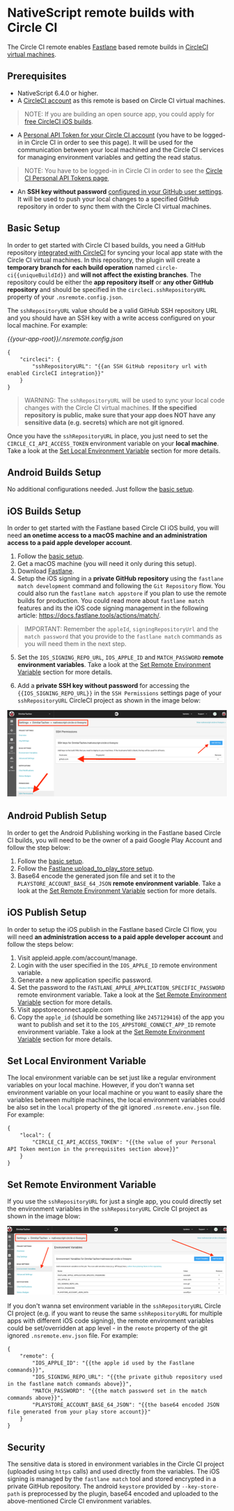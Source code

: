 # NativeScript remote builds with Circle CI 


The Circle CI remote enables [Fastlane](https://fastlane.tools/) based remote builds in [CircleCI virtual machines](https://circleci.com/). 


## Prerequisites


* NativeScript 6.4.0 or higher.
* A [CircleCI account](https://circleci.com/) as this remote is based on Circle CI virtual machines.

> NOTE: If you are building an open source app, you could apply for [free CircleCI iOS builds](https://circleci.com/open-source). 

* A [Personal API Token for your Circle CI account](https://circleci.com/account/api) (you have to be logged-in in Circle CI in order to see this page). It will be used for the communication between your local machined and the Circle CI services for managing environment variables and getting the read status.

> NOTE: You have to be logged-in in Circle CI in order to see the [Circle CI Personal API Tokens page](https://circleci.com/account/api), 

* An **SSH key without password** [configured in your GitHub user settings](https://help.github.com/en/github/authenticating-to-github/adding-a-new-ssh-key-to-your-github-account). It will be used to push your local changes to a specified GitHub repository in order to sync them with the Circle CI virtual machines.

## Basic Setup

In order to get started with Circle CI based builds, you need a GitHub repository [integrated with CircleCI](https://circleci.com/docs/2.0/project-build/#adding-projects) for syncing your local app state with the Circle CI virtual machines. In this repository, the plugin will create a **temporary branch for each build operation** named `circle-ci{{uniqueBuildId}}` and **will not affect the existing branches**. The repository could be either the **app repository itself** or **any other GitHub repository** and should be specified in the `circleci.sshRepositoryURL` property of your `.nsremote.config.json`.

The `sshRepositoryURL` value should be a valid GitHub SSH repository URL and you should have an SSH key with a write access configured on your local machine. For example:


*{{your-app-root}}/.nsremote.config.json*

```
{
    "circleci": {
        "sshRepositoryURL": "{{an SSH GitHub repository url with enabled CircleCI integration}}"
    }
}
```

> WARNING: The `sshRepositoryURL` will be used to sync your local code changes with the Circle CI virtual machines. **If the specified repository is public, make sure that your app does NOT have any sensitive data (e.g. secrets) which are not git ignored**.  

Once you have the `sshRepositoryURL` in place, you just need to set the `CIRCLE_CI_API_ACCESS_TOKEN` environment variable on your **local machine**. Take a look at the [Set Local Environment Variable](#set-local-environment-variable) section for more details.

## Android Builds Setup

No additional configurations needed. Just follow the [basic setup](#basic-setup).

## iOS Builds Setup

In order to get started with the Fastlane based Circle CI iOS build, you will need **an onetime access to a macOS machine and an administration access to a paid apple developer account**.

1) Follow the [basic setup](#basic-setup).
2) Get a macOS machine (you will need it only during this setup).
3) Download [Fastlane](https://fastlane.tools).
4) Setup the iOS signing in a **private GitHub repository** using the `fastlane match development` command and following the `Git Repository` flow. You could also run the `fastlane match appstore` if you plan to use the remote builds for production. You could read more about `fastlane match` features and its the iOS code signing management in the following article: https://docs.fastlane.tools/actions/match/.


> IMPORTANT: Remember the `appleId`, `signingRepositoryUrl` and the `match password` that you provide to the `fastlane match` commands as you will need them in the next step.


5) Set the `IOS_SIGNING_REPO_URL`, `IOS_APPLE_ID` and `MATCH_PASSWORD` **remote environment variables**. Take a look at the [Set Remote Environment Variable](#set-remote-environment-variable) section for more details.

6) Add a **private SSH key without password** for accessing the `{{IOS_SIGNING_REPO_URL}}` in the `SSH Permissions` settings page of your `sshRepositoryURL` CircleCI project as shown in the image below:

![Circle CI ssh keys page](circleci-sshkeys.png "Circle CI ssh keys page")


## Android Publish Setup

In order to get the Android Publishing working in the Fastlane based Circle CI builds, you will need to be the owner of a paid Google Play Account and follow the step below:

1) Follow the [basic setup](#basic-setup).
2) Follow the [Fastlane upload_to_play_store setup](https://docs.fastlane.tools/actions/upload_to_play_store/#setup).
3) Base64 encode the generated json file and set it to the `PLAYSTORE_ACCOUNT_BASE_64_JSON` **remote environment variable**. Take a look at the [Set Remote Environment Variable](#set-remote-environment-variable) section for more details.

## iOS Publish Setup

In order to setup the iOS publish in the Fastlane based Circle CI flow, you will need **an administration access to a paid apple developer account** and follow the steps below:
1) Visit appleid.apple.com/account/manage.
2) Login with the user specified in the `IOS_APPLE_ID` remote environment variable.
3) Generate a new application specific password.
4) Set the password to the `FASTLANE_APPLE_APPLICATION_SPECIFIC_PASSWORD` remote environment variable. Take a look at the [Set Remote Environment Variable](#set-remote-environment-variable) section for more details.
5) Visit appstoreconnect.apple.com
6) Copy the `apple_id` (should be something like `2457129416`) of the app you want to publish and set it to the `IOS_APPSTORE_CONNECT_APP_ID` remote environment variable. Take a look at the [Set Remote Environment Variable](#set-remote-environment-variable) section for more details.

## Set Local Environment Variable

The local environment variable can be set just like a regular environment variables on your local machine. However, if you don't wanna set environment variable on your local machine or you want to easily share the variables between multiple machines, the local environment variables could be also set in the `local` property of the git ignored `.nsremote.env.json` file. For example:
```
{
    "local": {
        "CIRCLE_CI_API_ACCESS_TOKEN": "{{the value of your Personal API Token mention in the prerequisites section above}}"
    }
}
```

## Set Remote Environment Variable

If you use the `sshRepositoryURL` for just a single app, you could directly set the environment variables in the `sshRepositoryURL` Circle CI project as shown in the image blow:

![Circle CI env vars page](circleci-envvars.png "Circle CI env vars page")
 
If you don't wanna set environment variable in the `sshRepositoryURL` Circle CI project (e.g. if you want to reuse the same `sshRepositoryURL` for multiple apps with different iOS code signing), the remote environment variables could be set/overridden at app level - in the `remote` property of the git ignored `.nsremote.env.json` file. For example:

```
{
    "remote": {
        "IOS_APPLE_ID": "{{the apple id used by the Fastlane commands}}",
        "IOS_SIGNING_REPO_URL": "{{the private github repository used in the fastlane match commands above}}",
        "MATCH_PASSWORD": "{{the match password set in the match commands above}}",
        "PLAYSTORE_ACCOUNT_BASE_64_JSON": "{{the base64 encoded JSON file generated from your play store account}}"
    }
}
```

## Security

The sensitive data is stored in environment variables in the Circle CI project (uploaded using `https` calls) and used directly from the variables. The iOS signing is managed by the `fastlane match` tool and stored encrypted in a private GitHub repository. The android `keystore` provided by `--key-store-path` is preprocessed by the plugin, base64 encoded and uploaded to the above-mentioned Circle CI environment variables.
